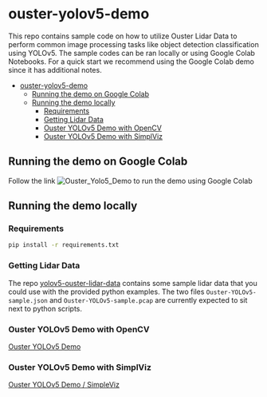 # ouster-yolov5-demo
This repo contains sample code on how to utilize Ouster Lidar Data to perform
common image processing tasks like object detection classification using YOLOv5.
The sample codes can be ran locally or using Google Colab Notebooks. For a quick
start we recommend using the Google Colab demo since it has additional notes.

- [ouster-yolov5-demo](#ouster-yolov5-demo)
  - [Running the demo on Google Colab](#running-the-demo-on-google-colab)
  - [Running the demo locally](#running-the-demo-locally)
    - [Requirements](#requirements)
    - [Getting Lidar Data](#getting-lidar-data)
    - [Ouster YOLOv5 Demo with OpenCV](#ouster-yolov5-demo-with-opencv)
    - [Ouster YOLOv5 Demo with SimplViz](#ouster-yolov5-demo-with-simplviz)

## Running the demo on Google Colab
Follow the link ![Ouster_Yolo5_Demo](./Ouster_Yolo5_Demo.ipynb) to run the demo
using Google Colab

## Running the demo locally

### Requirements
```bash
pip install -r requirements.txt
```

### Getting Lidar Data
The repo [yolov5-ouster-lidar-data](https://github.com/ouster-lidar/yolov5-ouster-lidar-data) contains some sample lidar data that you could use with the provided python examples. The two files `Ouster-YOLOv5-sample.json` and `Ouster-YOLOv5-sample.pcap` are currently expected to sit next to python scripts. 

### Ouster YOLOv5 Demo with OpenCV
[Ouster YOLOv5 Demo](./yolo5_opencv.py)

### Ouster YOLOv5 Demo with SimplViz
[Ouster YOLOv5 Demo / SimpleViz](./yolo5_simpleviz.py)
